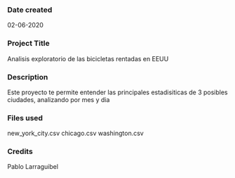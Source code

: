 ### Date created
02-06-2020

### Project Title
Analisis exploratorio de las bicicletas rentadas en EEUU

### Description
Este proyecto te permite entender las principales estadisiticas de 3 posibles ciudades, analizando por mes y dia

### Files used
new_york_city.csv
chicago.csv
washington.csv

### Credits
Pablo Larraguibel

